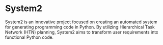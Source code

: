 # System2

System2 is an innovative project focused on creating an automated system for generating programming code in Python. By utilizing Hierarchical Task Network (HTN) planning, System2 aims to transform user requirements into functional Python code.
